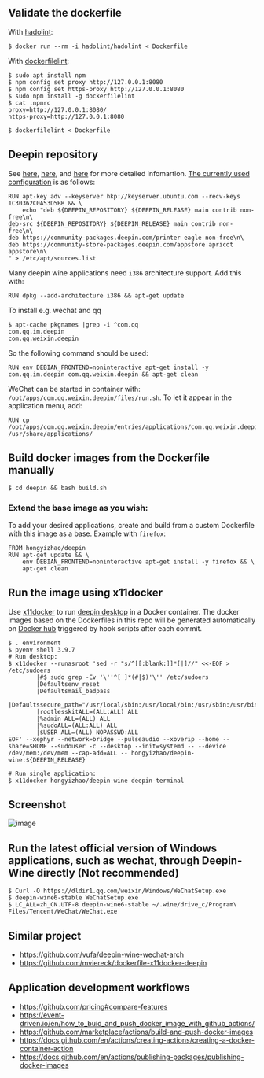 ## Validate the dockerfile

With [hadolint](https://github.com/hadolint/hadolint/issues/506):
```
$ docker run --rm -i hadolint/hadolint < Dockerfile
```
With [dockerfilelint](https://github.com/replicatedhq/dockerfilelint):
```
$ sudo apt install npm
$ npm config set proxy http://127.0.0.1:8080
$ npm config set https-proxy http://127.0.0.1:8080
$ sudo npm install -g dockerfilelint
$ cat .npmrc
proxy=http://127.0.0.1:8080/
https-proxy=http://127.0.0.1:8080

$ dockerfilelint < Dockerfile
```

## Deepin repository
See [here](https://github.com/mviereck/dockerfile-x11docker-deepin/issues/25#issuecomment-732643390), [here](https://www.deepin.org/zh/2020/08/06/deepin-system-updates-2020-08-06/), and [here](https://www.deepin.org/en/2020/11/19/statements/) for more detailed infomartion. [The currently used configuration](https://github.com/hongyi-zhao/dockerfile/blob/7556649d60bc8a64693338fe1d965a99db744a09/x11docker-deepin-wine/Dockerfile#L43) is as follows:

```
RUN apt-key adv --keyserver hkp://keyserver.ubuntu.com --recv-keys 1C30362C0A53D5BB && \
    echo "deb ${DEEPIN_REPOSITORY} ${DEEPIN_RELEASE} main contrib non-free\n\
deb-src ${DEEPIN_REPOSITORY} ${DEEPIN_RELEASE} main contrib non-free\n\
deb https://community-packages.deepin.com/printer eagle non-free\n\
deb https://community-store-packages.deepin.com/appstore apricot appstore\n\
" > /etc/apt/sources.list
```

Many deepin wine applications need `i386` architecture support. Add this with:
```
RUN dpkg --add-architecture i386 && apt-get update
```

To install e.g. wechat and qq

```
$ apt-cache pkgnames |grep -i ^com.qq
com.qq.im.deepin
com.qq.weixin.deepin
```
So the following command should be used:
```
RUN env DEBIAN_FRONTEND=noninteractive apt-get install -y com.qq.im.deepin com.qq.weixin.deepin && apt-get clean
```
WeChat can be started in container with: `/opt/apps/com.qq.weixin.deepin/files/run.sh`. To let it appear in the application menu, add:
```
RUN cp /opt/apps/com.qq.weixin.deepin/entries/applications/com.qq.weixin.deepin.desktop /usr/share/applications/
```

## Build docker images from the Dockerfile manually

```
$ cd deepin && bash build.sh
```

### Extend the base image as you wish:
To add your desired applications, create and build from a custom Dockerfile with this image as a base. Example with `firefox`:
```
FROM hongyizhao/deepin
RUN apt-get update && \
    env DEBIAN_FRONTEND=noninteractive apt-get install -y firefox && \
    apt-get clean
```


## Run the image using x11docker

Use [x11docker](https://github.com/mviereck/x11docker) to run [deepin desktop](https://www.deepin.org) in a Docker container. The docker images based on the Dockerfiles in this repo will be generated automatically on [Docker hub](https://hub.docker.com/repositories/docker/hongyizhao) triggered by hook scripts after each commit.

```
$ . environment
$ pyenv shell 3.9.7
# Run desktop:
$ x11docker --runasroot 'sed -r "s/^[[:blank:]]*[|]//" <<-EOF > /etc/sudoers
        |#$ sudo grep -Ev '\''^[ ]*(#|$)'\'' /etc/sudoers  
        |Defaultsenv_reset
        |Defaultsmail_badpass
        |Defaultssecure_path="/usr/local/sbin:/usr/local/bin:/usr/sbin:/usr/bin:/sbin:/bin:/snap/bin"
        |rootlesskitALL=(ALL:ALL) ALL
        |%admin ALL=(ALL) ALL
        |%sudoALL=(ALL:ALL) ALL
        |$USER ALL=(ALL) NOPASSWD:ALL
EOF' --xephyr --network=bridge --pulseaudio --xoverip --home --share=$HOME --sudouser -c --desktop --init=systemd -- --device /dev/mem:/dev/mem --cap-add=ALL -- hongyizhao/deepin-wine:${DEEPIN_RELEASE}

# Run single application:
$ x11docker hongyizhao/deepin-wine deepin-terminal
```
## Screenshot
![image](https://user-images.githubusercontent.com/11155854/144838310-83643432-8871-43a3-905d-d7b51e1c5445.png)

## Run the latest official version of Windows applications, such as wechat, through Deepin-Wine directly (Not recommended)
```
$ Curl -O https://dldir1.qq.com/weixin/Windows/WeChatSetup.exe
$ deepin-wine6-stable WeChatSetup.exe
$ LC_ALL=zh_CN.UTF-8 deepin-wine6-stable ~/.wine/drive_c/Program\ Files/Tencent/WeChat/WeChat.exe
```
## Similar project
- https://github.com/vufa/deepin-wine-wechat-arch
- https://github.com/mviereck/dockerfile-x11docker-deepin

## Application development workflows
- https://github.com/pricing#compare-features
- https://event-driven.io/en/how_to_buid_and_push_docker_image_with_github_actions/
- https://github.com/marketplace/actions/build-and-push-docker-images
- https://docs.github.com/en/actions/creating-actions/creating-a-docker-container-action
- https://docs.github.com/en/actions/publishing-packages/publishing-docker-images


